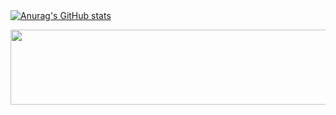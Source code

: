 <!--
**BirdMachine/birdmachine** is a ✨ _special_ ✨ repository because its `README.md` (this file) appears on your GitHub profile.

Here are some ideas to get you started:

- 🔭 I’m currently working on ...
- 🌱 I’m currently learning ...
- 👯 I’m looking to collaborate on ...
- 🤔 I’m looking for help with ...
- 💬 Ask me about ...
- 📫 How to reach me: ...
- 😄 Pronouns: ...
- ⚡ Fun fact: ...
-->



|  	|  	|
|---	|---	|

[![Anurag's GitHub stats](https://github-readme-stats.vercel.app/api?username=birdmachine&count_private=true&show_icons=true&bg_color=0,ff0844,ffb199&text_color=ffffff&border_color=ff0844&border_radius=5&title_color=ffffff&icon_color=FFFEFF)](https://github.com/anuraghazra/github-readme-stats)

<a href="https://github.com/devxb/gitanimals">  <img src="https://render.gitanimals.org/lines/BirdMachine?pet-id=656892427438247642" width="600" height="120"  /> </a>	



 

  
